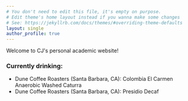 ```yaml
---
# You don't need to edit this file, it's empty on purpose.
# Edit theme's home layout instead if you wanna make some changes
# See: https://jekyllrb.com/docs/themes/#overriding-theme-defaults
layout: single
author_profile: true
---
```


Welcome to CJ's personal academic website!

### Currently drinking:
- Dune Coffee Roasters (Santa Barbara, CA): Colombia El Carmen Anaerobic Washed Caturra
- Dune Coffee Roasters (Santa Barbara, CA): Presidio Decaf

